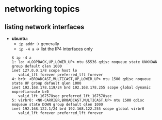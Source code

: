 # networking topics

## listing network interfaces
- **ubuntu**: 
    - `ip addr` &rightarrow; generally
    - `ip -4 a` &rightarrow; list the IP4 interfaces only
    ```
    $ ip -4 a  
    1: lo: <LOOPBACK,UP,LOWER_UP> mtu 65536 qdisc noqueue state UNKNOWN group default qlen 1000
    inet 127.0.0.1/8 scope host lo
       valid_lft forever preferred_lft forever
    4: br0: <BROADCAST,MULTICAST,UP,LOWER_UP> mtu 1500 qdisc noqueue state UP group default qlen 1000
    inet 192.168.178.119/24 brd 192.168.178.255 scope global dynamic noprefixroute br0
       valid_lft 167578sec preferred_lft 167578sec
    5: virbr0: <NO-CARRIER,BROADCAST,MULTICAST,UP> mtu 1500 qdisc noqueue state DOWN group default qlen 1000
    inet 192.168.122.1/24 brd 192.168.122.255 scope global virbr0
       valid_lft forever preferred_lft forever
    ```